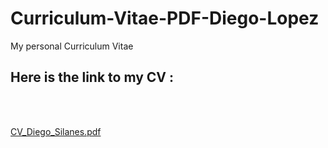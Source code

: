 # Curriculum-Vitae-PDF-Diego-Lopez
My personal Curriculum Vitae
## Here is the link to my CV :

<br>
<br>

[CV_Diego_Silanes.pdf](https://github.com/user-attachments/files/17293835/CV_Diego_Silanes.pdf)



<br>
<br>



